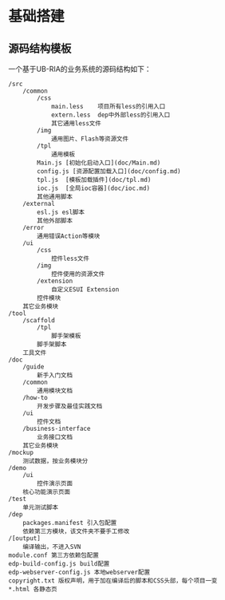 基础搭建
========

## 源码结构模板

一个基于UB-RIA的业务系统的源码结构如下：

    /src
        /common
            /css
                main.less    项目所有less的引用入口
                extern.less  dep中外部less的引用入口
                其它通用less文件
            /img
                通用图片、Flash等资源文件
            /tpl
                通用模板
            Main.js [初始化启动入口](doc/Main.md)
            config.js [资源配置加载入口](doc/config.md)
            tpl.js  [模板加载插件](doc/tpl.md)
            ioc.js  [全局ioc容器](doc/ioc.md)
            其他通用脚本
        /external
            esl.js esl脚本
            其他外部脚本
        /error
            通用错误Action等模块
        /ui
            /css
                控件less文件
            /img
                控件使用的资源文件
            /extension
                自定义ESUI Extension
            控件模块
        其它业务模块
    /tool
        /scaffold
            /tpl
                脚手架模板
            脚手架脚本
        工具文件
    /doc
        /guide
            新手入门文档
        /common
            通用模块文档
        /how-to
            开发步骤及最佳实践文档
        /ui
            控件文档
        /business-interface
            业务接口文档
        其它业务模块
    /mockup
        测试数据，按业务模块分
    /demo
        /ui
            控件演示页面
        核心功能演示页面
    /test
        单元测试脚本
    /dep
        packages.manifest 引入包配置
        依赖第三方模块，该文件夹不要手工修改
    /[output]
        编译输出，不进入SVN
    module.conf 第三方依赖包配置
    edp-build-config.js build配置
    edp-webserver-config.js 本地webserver配置
    copyright.txt 版权声明，用于加在编译后的脚本和CSS头部，每个项目一变
    *.html 各静态页
